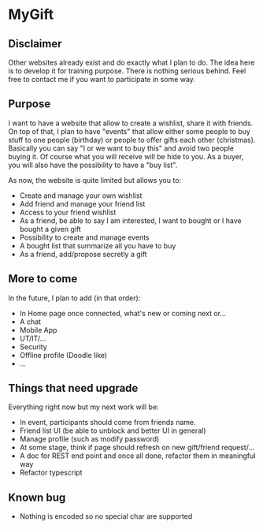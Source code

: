 # MyGift

## Disclaimer
Other websites already exist and do exactly what I plan to do. The idea here
is to develop it for training purpose. There is nothing serious behind. Feel
free to contact me if you want to participate in some way.

## Purpose
I want to have a website that allow to create a wishlist, share it with friends.
On top of that, I plan to have "events" that allow either some people to buy stuff
to one people (birthday) or people to offer gifts each other (christmas). Basically
you can say "I or we want to buy this" and avoid two people buying it. Of course
what you will receive will be hide to you. As a buyer, you will also have the possibility
to have a "buy list".

As now, the website is quite limited but allows you to:
- Create and manage your own wishlist
- Add friend and manage your friend list
- Access to your friend wishlist
- As a friend, be able to say I am interested, I want to bought or I have bought a given gift
- Possibility to create and manage events
- A bought list that summarize all you have to buy
- As a friend, add/propose secretly a gift

## More to come
In the future, I plan to add (in that order):
- In Home page once connected, what's new or coming next or...
- A chat
- Mobile App
- UT/IT/...
- Security
- Offline profile (Doodle like)
- ...

## Things that need upgrade
Everything right now but my next work will be:
- In event, participants should come from friends name.
- Friend list UI (be able to unblock and better UI in general)
- Manage profile (such as modify password)
- At some stage, think if page should refresh on new gift/friend request/...
- A doc for REST end point and once all done, refactor them in meaningful way
- Refactor typescript

## Known bug
- Nothing is encoded so no special char are supported
